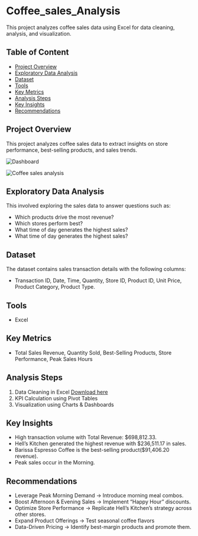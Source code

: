 # Coffee_sales_Analysis
This project analyzes coffee sales data using Excel for data cleaning, analysis, and visualization. 

## Table of Content

- [Project Overview](#project-overview)
- [Exploratory Data Analysis](#exploratory-data-analysis)
- [Dataset](#dataset)
- [Tools](#tools)
- [Key Metrics](#key-metrics)
- [Analysis Steps](#analysis-steps)
- [Key Insights](#key-insights)
- [Recommendations](#recommendations)
  


## Project Overview
This project analyzes coffee sales data to extract insights on store performance, best-selling products, and sales trends. 

![Dashboard](Coffee_sales.PNG)

![Coffee sales analysis](https://github.com/user-attachments/assets/dd7a4dd5-1820-4e93-a21e-c120f287eff6)

 ## Exploratory Data Analysis
 This involved exploring the sales data to answer questions such as:
 
- Which products drive the most revenue?
- Which stores perform best?
- What time of day generates the highest sales?
- What time of day generates the highest sales?


## Dataset
The dataset contains sales transaction details with the following columns:
- Transaction ID, Date, Time, Quantity, Store ID, Product ID, Unit Price, Product Category, Product Type.

 ## Tools
-  Excel
  
 ## Key Metrics
- Total Sales Revenue, Quantity Sold, Best-Selling Products, Store Performance, Peak Sales Hours

## Analysis Steps
1. Data Cleaning in Excel [Download here](https://microsoft.com)
2. KPI Calculation using Pivot Tables
3. Visualization using Charts & Dashboards


## Key Insights
- High transaction volume with Total Revenue: $698,812.33.
-  Hell’s Kitchen   generated the highest revenue with $236,511.17 in sales.
- Barissa Espresso Coffee is the best-selling product($91,406.20 revenue).
- Peak sales occur in the Morning.

 ## Recommendations
 - Leverage Peak Morning Demand → Introduce morning meal combos.
 - Boost Afternoon & Evening Sales → Implement “Happy Hour” discounts.
 - Optimize Store Performance → Replicate Hell’s Kitchen’s strategy across other stores.
 - Expand Product Offerings → Test seasonal coffee flavors
 - Data-Driven Pricing → Identify best-margin products and promote them.



